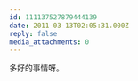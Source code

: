 ```yaml
---
id: 111137527879444139
date: 2011-03-13T02:05:31.000Z
reply: false
media_attachments: 0
---
```


多好的事情呀。

